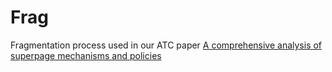# Frag

Fragmentation process used in our ATC paper
[A comprehensive analysis of superpage mechanisms and policies](https://www.usenix.org/conference/atc20/presentation/zhu-weixi)
